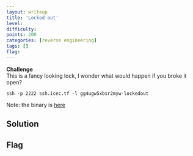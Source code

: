 ```yaml
---
layout: writeup
title: 'Locked out'
level:
difficulty:
points: 200
categories: [reverse engineering]
tags: []
flag:
---
```

**Challenge**  
This is a fancy looking lock, I wonder what would happen if you broke it
open?

    ssh -p 2222 ssh.icec.tf -l gg4ugw5xbsr2myw-lockedout

Note: the binary is [here](writeupfiles/lock)

## Solution

## Flag


